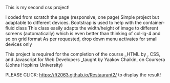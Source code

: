 This is my second css project!

I coded from scratch the page (responsive, one page) Simple project but adaptable to different devices. Bootstrap is used to help with the container-fluid class This class easily adapts the width/height of image to different screens (automatically) which is even better than thinking of col-lg-4 and so on grid format As per requested, drop down menu activates for small devices only

This project is required for the completion of the course _HTML by , CSS, and Javascript for Web Developers _taught by Yaakov Chaikin, on Coursera (Johns Hopkins University)

PLEASE CLICK: https://ft2063.github.io/Restaurant2/ to display the result!
